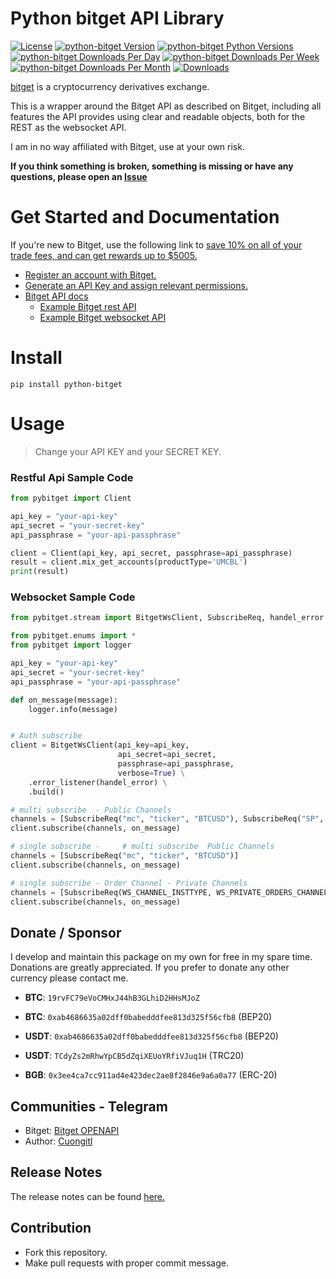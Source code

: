 # Python bitget API Library


[![License](https://img.shields.io/badge/license-MIT-green)](https://github.com/cuongitl/python-bitget/-/blob/main/LICENSE)
[![python-bitget Version](https://img.shields.io/pypi/v/python-bitget?logo=pypi)](https://pypi.org/project/python-bitget/)
[![python-bitget Python Versions](https://img.shields.io/pypi/pyversions/python-bitget?logo=pypi)](https://pypi.org/project/python-bitget/)
[![python-bitget Downloads Per Day](https://img.shields.io/pypi/dd/python-bitget?logo=pypi)](https://pypi.org/project/python-bitget/)
[![python-bitget Downloads Per Week](https://img.shields.io/pypi/dw/python-bitget?logo=pypi)](https://pypi.org/project/python-bitget/)
[![python-bitget Downloads Per Month](https://img.shields.io/pypi/dm/python-bitget?logo=pypi)](https://pypi.org/project/python-bitget/)
[![Downloads](https://static.pepy.tech/badge/python-bitget)](https://pypi.org/project/python-bitget/)

[bitget](https://www.bitget.com/en/referral/register?from=referral&clacCode=6EKP94LE) is a cryptocurrency derivatives exchange.

This is a wrapper around the Bitget API as described on Bitget, including all features the API provides using clear and readable objects, both for the REST  as the websocket API.

 
I am in no way affiliated with Bitget, use at your own risk.

**If you think something is broken, something is missing or have any questions, please open an [Issue](https://github.com/cuongitl/python-bitget/issues)**

# Get Started and Documentation
If you're new to Bitget, use the following link to [save 10% on all of your trade fees, and can get rewards up to $5005.](https://www.bitget.com/en/referral/register?from=referral&clacCode=6EKP94LE)
* [Register an account with Bitget.](https://partner.bitget.com/bg/e55g05831674816745836)
* [Generate an API Key and assign relevant permissions.](https://www.bitget.com/en/support/articles/360038968251-API%20Creation%20Guide)
* [Bitget API docs](https://bitgetlimited.github.io/apidoc/en/mix/#welcome)
  * [Example Bitget rest API](https://github.com/cuongitl/python-bitget/blob/master/examples/example_rest_api.py)
  * [Example Bitget websocket API](https://github.com/cuongitl/python-bitget/blob/master/examples/example_websocket_api.py)

# Install
    pip install python-bitget
# Usage

> Change your API KEY and your SECRET KEY.
### Restful Api Sample Code 

```python
from pybitget import Client

api_key = "your-api-key"
api_secret = "your-secret-key"
api_passphrase = "your-api-passphrase"

client = Client(api_key, api_secret, passphrase=api_passphrase)
result = client.mix_get_accounts(productType='UMCBL')
print(result)

```
### Websocket Sample Code 

```python
from pybitget.stream import BitgetWsClient, SubscribeReq, handel_error

from pybitget.enums import *
from pybitget import logger

api_key = "your-api-key"
api_secret = "your-secret-key"
api_passphrase = "your-api-passphrase"

def on_message(message):
    logger.info(message)


# Auth subscribe
client = BitgetWsClient(api_key=api_key,
                        api_secret=api_secret,
                        passphrase=api_passphrase,
                        verbose=True) \
    .error_listener(handel_error) \
    .build()

# multi subscribe  - Public Channels
channels = [SubscribeReq("mc", "ticker", "BTCUSD"), SubscribeReq("SP", "candle1W", "BTCUSDT")]
client.subscribe(channels, on_message)

# single subscribe -     # multi subscribe  Public Channels
channels = [SubscribeReq("mc", "ticker", "BTCUSD")]
client.subscribe(channels, on_message)

# single subscribe - Order Channel - Private Channels
channels = [SubscribeReq(WS_CHANNEL_INSTTYPE, WS_PRIVATE_ORDERS_CHANNEL, WS_CHANNEL_INSTID)]
client.subscribe(channels, on_message)
```

## Donate / Sponsor
I develop and maintain this package on my own for free in my spare time. 
Donations are greatly appreciated. If you prefer to donate any other currency please contact me.

* **BTC**:  `19rvFC79eVoCMHxJ44hB3GLhiD2HHsMJoZ`

* **BTC**:  `0xab4686635a02dff0babedddfee813d325f56cfb8`  (BEP20)

* **USDT**:  `0xab4686635a02dff0babedddfee813d325f56cfb8`  (BEP20)

* **USDT**:  `TCdyZs2mRhwYpCB5dZqiXEUoYRfiVJuq1H`  (TRC20)

* **BGB**:  `0x3ee4ca7cc911ad4e423dec2ae8f2846e9a6a0a77`  (ERC-20)

## Communities - Telegram
* Bitget: [Bitget OPENAPI](https://t.me/bitgetOpenapi)
* Author: [Cuongitl](https://t.me/Cuongitl)

## Release Notes
The release notes can be found
[here.](https://github.com/cuongitl/python-bitget/blob/master/release_notes.md)

## Contribution
* Fork this repository.
* Make pull requests with proper commit message.